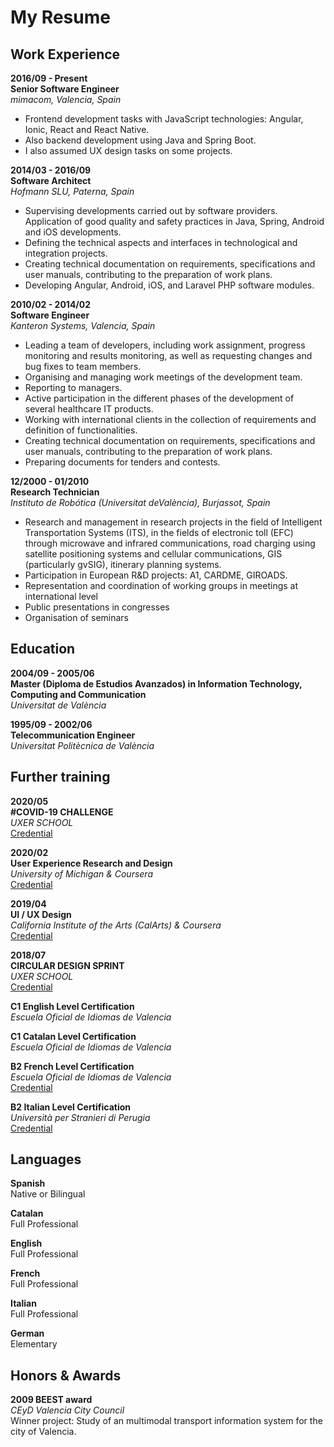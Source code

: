 # My Resume

## Work Experience

**2016/09 - Present**  
**Senior Software Engineer**  
_mimacom, Valencia, Spain_

- Frontend development tasks with JavaScript technologies: Angular, Ionic, React and React Native.
- Also backend development using Java and Spring Boot.
- I also assumed UX design tasks on some projects.

**2014/03 - 2016/09**  
**Software Architect**  
_Hofmann SLU, Paterna, Spain_

- Supervising developments carried out by software providers. Application of good quality and safety practices in Java, Spring, Android and iOS developments.
- Defining the technical aspects and interfaces in technological and integration projects.
- Creating technical documentation on requirements, specifications and user manuals, contributing to the preparation of work plans.
- Developing Angular, Android, iOS, and Laravel PHP software modules.

**2010/02 - 2014/02**  
**Software Engineer**  
_Kanteron Systems, Valencia, Spain_

- Leading a team of developers, including work assignment, progress monitoring and results monitoring, as well as requesting changes and bug fixes to team members.
- Organising and managing work meetings of the development team.
- Reporting to managers.
- Active participation in the different phases of the development of several healthcare IT products.
- Working with international clients in the collection of requirements and definition of functionalities.
- Creating technical documentation on requirements, specifications and user manuals, contributing to the preparation of work plans.
- Preparing documents for tenders and contests.

**12/2000 - 01/2010**  
**Research Technician**  
_Instituto de Robótica (Universitat deValència), Burjassot, Spain_

- Research and management in research projects in the field of Intelligent Transportation Systems (ITS), in the fields of electronic toll (EFC) through microwave and infrared communications, road charging using satellite positioning systems and cellular communications, GIS (particularly gvSIG), itinerary planning systems.
- Participation in European R&D projects: A1, CARDME, GIROADS.
- Representation and coordination of working groups in meetings at international level
- Public presentations in congresses
- Organisation of seminars

## Education

**2004/09 - 2005/06**  
**Master (Diploma de Estudios Avanzados) in Information Technology, Computing and Communication**  
_Universitat de València_

**1995/09 - 2002/06**  
**Telecommunication Engineer**  
_Universitat Politècnica de València_

## Further training

**2020/05**  
**#COVID-19 CHALLENGE**  
_UXER SCHOOL_  
[Credential](https://www.credential.net/d295142c-616a-45d2-8624-197c21ae9560)

**2020/02**  
**User Experience Research and Design**  
_University of Michigan & Coursera_  
[Credential](https://www.coursera.org/account/accomplishments/specialization/KGXYHU6XPUKF)

**2019/04**  
**UI / UX Design**  
_California Institute of the Arts (CalArts) & Coursera_  
[Credential](https://www.coursera.org/account/accomplishments/specialization/certificate/GGCGKG76M2B3)

**2018/07**  
**CIRCULAR DESIGN SPRINT**  
_UXER SCHOOL_  
[Credential](http://www.uxerschool.com/wp-content/uploads/certificates/CIRCULAR-DESIGN-SPRINT-II-LO-CERTIFICATE-juanguillermo-aldasoro.pdf)

**C1 English Level Certification**  
_Escuela Oficial de Idiomas de Valencia_

**C1 Catalan Level Certification**  
_Escuela Oficial de Idiomas de Valencia_

**B2 French Level Certification**  
_Escuela Oficial de Idiomas de Valencia_  
[Credential](https://drive.google.com/file/d/0B4UMA5fXTkkuYU9TV2VfVl96S3M/view)

**B2 Italian Level Certification**  
_Università per Stranieri di Perugia_  
[Credential](https://drive.google.com/file/d/1Ofg8nM0cvC_dDlD-EsQftJJv-zC1kRor/view)

## Languages

**Spanish**  
Native or Bilingual

**Catalan**  
Full Professional

**English**  
Full Professional

**French**  
Full Professional

**Italian**  
Full Professional

**German**  
Elementary

## Honors & Awards

**2009 BEEST award**  
_CEyD Valencia City Council_  
Winner project: Study of an multimodal transport information system for the city of Valencia.
